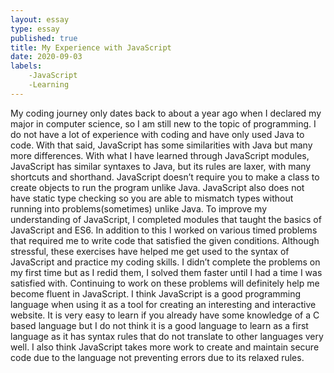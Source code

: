 ```yaml
---
layout: essay
type: essay
published: true
title: My Experience with JavaScript
date: 2020-09-03
labels:
	-JavaScript
	-Learning
---
```


	
My coding journey only dates back to about a year ago when I declared my major in computer science, so I am still new to the topic of programming. I do not 
have a lot of experience with coding and have only used Java to code. With that said, JavaScript has some similarities with Java but many more differences. With 
what I have learned through JavaScript modules, JavaScript has similar syntaxes to Java, but its rules are laxer, with many shortcuts and shorthand. JavaScript 
doesn’t require you to make a class to create objects to run the program unlike Java. JavaScript also does not have static type checking so you are able to mismatch 
types without running into problems(sometimes) unlike Java.
	To improve my understanding of JavaScript, I completed modules that taught the basics of JavaScript and ES6. In addition to this I worked on various timed 
problems that required me to write code that satisfied the given conditions. Although stressful, these exercises have helped me get used to the syntax of JavaScript 
and practice my coding skills. I didn’t complete the problems on my first time but as I redid them, I solved them faster until I had a time I was satisfied with. 
Continuing to work on these problems will  definitely help me become fluent in JavaScript.
	I think JavaScript is a good programming language when using it as a tool for creating an interesting and interactive website. It is very easy to learn if 
you already have some knowledge of a C based language but I do not think it is a good language to learn as a first language as it has syntax rules that do not 
translate to other languages very well. I also think JavaScript takes more work to create and maintain secure code due to the language not preventing errors due to 
its relaxed rules.
